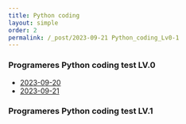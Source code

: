 ```yaml
---
title: Python coding
layout: simple
order: 2
permalink: /_post/2023-09-21 Python_coding_Lv0-1
---
```


### Programeres Python coding test LV.0
- [2023-09-20](https://github.com/Han-Daon/Data_Analytics/blob/710fee189fd7f67dab9fae8cbec33ad03d3e46a3/%EB%8D%B0%EC%9D%B4%ED%84%B0%20%EC%8B%9C%EA%B0%81%ED%99%94.py)
- [2023-09-21](/literature/stories/Franz_Kafka/饥饿艺术家)

  


### Programeres Python coding test LV.1

